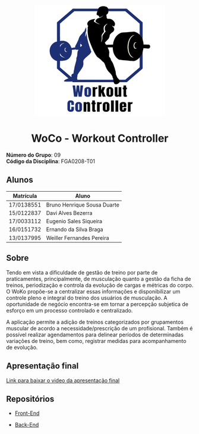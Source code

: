 <p align="center">
    <img src="docs/assets/images/logo_woco_1.png" alt="Logo" height=300 width=350>
</p>


<h1 align="center">
    WoCo - Workout Controller
</h1>

**Número do Grupo**: 09<br>
**Código da Disciplina**: FGA0208-T01<br>

## Alunos
|Matrícula | Aluno |
| -- | -- |
| 17/0138551  | Bruno Henrique Sousa Duarte |
| 15/0122837  |  Davi Alves Bezerra |
| 17/0033112  |  Eugenio Sales Siqueira |
| 16/0151732  |  Ernando da Silva Braga |
| 13/0137995  |  Weiller Fernandes Pereira |

## Sobre 
Tendo em vista a dificuldade de gestão de treino por parte de praticamentes, principalmente, de musculação quanto a gestão da ficha de treinos, periodização e controla da evolução de cargas e métricas do corpo. O WoKo propõe-se a centralizar essas informações e disponibilizar um controle pleno e integral do treino dos usuários de musculação. A oportunidade de negócio encontra-se em tornar a percepção subjetica de esforço em um processo controlado e centralizado. 

A aplicação permite a adição de treinos categorizados por grupamentos muscular de acordo a necessidade/prescrição de um profisional. Também é possível realizar agendamentos para delinear períodos de determinadas variações de treino, bem como, registrar medidas para acompanhamento de evolução.

## Apresentação final
[Link para baixar o video da apresentação final](https://drive.google.com/file/d/19zf8DoQ2xv2RlU1OkcLpv3TxQK9KdF9F/view?usp=sharing)

## Repositórios

- [Front-End](https://github.com/UnBArqDsw/2020.1_G9_WoCo_Frontend)

- [Back-End](https://github.com/UnBArqDsw/2020.1_G9_WoCo_Backend)
